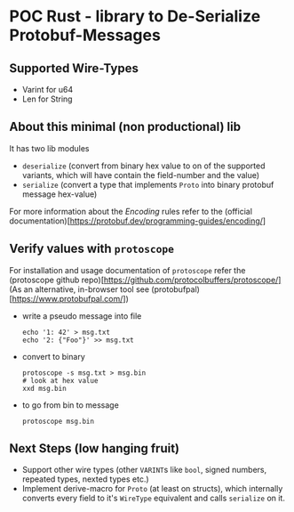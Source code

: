 # POC Rust - library to De-Serialize Protobuf-Messages

## Supported Wire-Types

- Varint for u64
- Len for String

## About this minimal (non productional) lib

It has two lib modules

- `deserialize` (convert from binary hex value to on of the supported variants, which will have contain the field-number and the value)
- `serialize` (convert a type that implements `Proto` into binary protobuf message hex-value)

For more information about the _Encoding_ rules refer to the (official documentation)[https://protobuf.dev/programming-guides/encoding/]

## Verify values with `protoscope`

For installation and usage documentation of `protoscope` refer the (protoscope github repo)[https://github.com/protocolbuffers/protoscope/]
(As an alternative, in-browser tool see (protobufpal)[https://www.protobufpal.com/])

- write a pseudo message into file
  ```
  echo '1: 42' > msg.txt
  echo '2: {"Foo"}' >> msg.txt
  ```
- convert to binary
  ```
  protoscope -s msg.txt > msg.bin
  # look at hex value
  xxd msg.bin
  ```
- to go from bin to message

  ```
  protoscope msg.bin

  ```

## Next Steps (low hanging fruit)

- Support other wire types (other `VARINT`s like `bool`, signed numbers, repeated types, nexted types etc.)
- Implement derive-macro for `Proto` (at least on structs), which internally converts every field to it's `WireType` equivalent and calls `serialize` on it.
